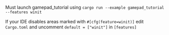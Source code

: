 Must launch gamepad_tutorial using `cargo run --example gamepad_tutorial --features winit`

If your IDE disables areas marked with `#[cfg(feature=winit)]` edit `Cargo.toml` and uncomment `default = ["winit"]` in `[features]`
